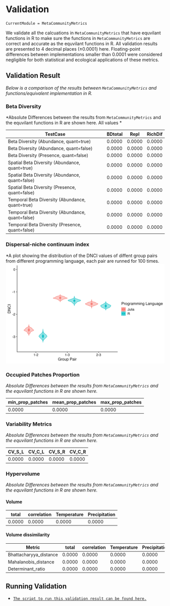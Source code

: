 # Validation
```@meta
CurrentModule = MetaCommunityMetrics
```
We validate all the calcuations in `MetaCommunityMetrics` that have equvilant functions in R to make sure the functions in `MetaCommunityMetrics` are correct and accurate as the equvilant functions in R. All validation results are presented to 4 decimal places (±0.0001) here. Floating-point differences between implementations smaller than 0.0001 were considered negligible for both statistical and ecological applications of these metrics.

## Validation Result
*Below is a comparison of the results between `MetaCommunityMetrics` and functions/equivalent implementation in R.*
### Beta Diversity
*Absolute Differences between the results from `MetaCommunityMetrics` and the equvilant functions in R are shown here. All values *

| TestCase                                         | BDtotal | Repl   | RichDif |
|--------------------------------------------------|---------|--------|---------|
| Beta Diversity (Abundance, quant=true)           | 0.0000  | 0.0000 | 0.0000  |
| Beta Diversity (Abundance, quant=false)          | 0.0000  | 0.0000 | 0.0000  |
| Beta Diversity (Presence, quant=false)           | 0.0000  | 0.0000 | 0.0000  |
| Spatial Beta Diversity (Abundance, quant=true)   | 0.0000  | 0.0000 | 0.0000  |
| Spatial Beta Diversity (Abundance, quant=false)  | 0.0000  | 0.0000 | 0.0000  |
| Spatial Beta Diversity (Presence, quant=false)   | 0.0000  | 0.0000 | 0.0000  |
| Temporal Beta Diversity (Abundance, quant=true)  | 0.0000  | 0.0000 | 0.0000  |
| Temporal Beta Diversity (Abundance, quant=false) | 0.0000  | 0.0000 | 0.0000  |
| Temporal Beta Diversity (Presence, quant=false)  | 0.0000  | 0.0000 | 0.0000  |

### Dispersal-niche continuum index
*A plot showing the distribution of the DNCI values of diffent group pairs from different programming language, each pair are runned for 100 times.
![Julia vs. R](assets/dnci_plot.png)

### Occupied Patches Proportion
*Absolute Differences between the results from `MetaCommunityMetrics` and the equvilant functions in R are shown here.*

| min_prop_patches | mean_prop_patches | max_prop_patches |
|------------------|-------------------|------------------|
| 0.0000           | 0.0000            | 0.0000           |

### Variability Metrics
*Absolute Differences between the results from `MetaCommunityMetrics` and the equvilant functions in R are shown here.*

| CV_S_L | CV_C_L | CV_S_R | CV_C_R |
|--------|--------|--------|--------|
| 0.0000 | 0.0000 | 0.0000 | 0.0000 |

### Hypervolume
*Absolute Differences between the results from `MetaCommunityMetrics` and the equvilant functions in R are shown here.*

#### Volume
| total  | correlation | Temperature | Precipitation |
|--------|-------------|-------------|---------------|
| 0.0000 | 0.0000      | 0.0000      | 0.0000        |

#### Volume dissimilarity
| Metric                 | total  | correlation | Temperature | Precipitation |
|------------------------|--------|-------------|-------------|---------------|
| Bhattacharyya_distance | 0.0000 | 0.0000      | 0.0000      | 0.0000        |
| Mahalanobis_distance   | 0.0000 | 0.0000      | 0.0000      | 0.0000        |
| Determinant_ratio      | 0.0000 | 0.0000      | 0.0000      | 0.0000        |

## Running Validation
- [`The script to run this validation result can be found here.`](https://github.com/cralibe/MetaCommunityMetrics.jl/blob/main/validation/validation.jl)

